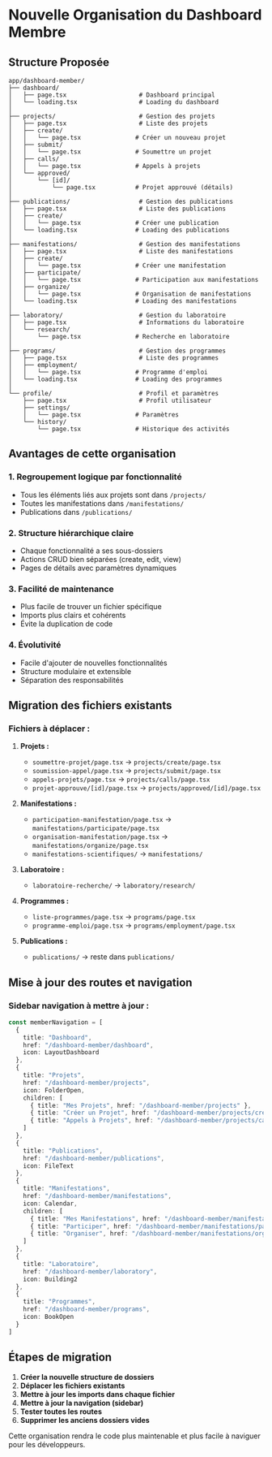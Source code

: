 # Nouvelle Organisation du Dashboard Membre

## Structure Proposée

```
app/dashboard-member/
├── dashboard/
│   ├── page.tsx                    # Dashboard principal
│   └── loading.tsx                 # Loading du dashboard
│
├── projects/                       # Gestion des projets
│   ├── page.tsx                    # Liste des projets
│   ├── create/
│   │   └── page.tsx               # Créer un nouveau projet
│   ├── submit/
│   │   └── page.tsx               # Soumettre un projet
│   ├── calls/
│   │   └── page.tsx               # Appels à projets
│   └── approved/
│       └── [id]/
│           └── page.tsx           # Projet approuvé (détails)
│
├── publications/                   # Gestion des publications
│   ├── page.tsx                    # Liste des publications
│   ├── create/
│   │   └── page.tsx               # Créer une publication
│   └── loading.tsx                # Loading des publications
│
├── manifestations/                 # Gestion des manifestations
│   ├── page.tsx                    # Liste des manifestations
│   ├── create/
│   │   └── page.tsx               # Créer une manifestation
│   ├── participate/
│   │   └── page.tsx               # Participation aux manifestations
│   ├── organize/
│   │   └── page.tsx               # Organisation de manifestations
│   └── loading.tsx                # Loading des manifestations
│
├── laboratory/                     # Gestion du laboratoire
│   ├── page.tsx                    # Informations du laboratoire
│   └── research/
│       └── page.tsx               # Recherche en laboratoire
│
├── programs/                       # Gestion des programmes
│   ├── page.tsx                    # Liste des programmes
│   ├── employment/
│   │   └── page.tsx               # Programme d'emploi
│   └── loading.tsx                # Loading des programmes
│
└── profile/                        # Profil et paramètres
    ├── page.tsx                    # Profil utilisateur
    ├── settings/
    │   └── page.tsx               # Paramètres
    └── history/
        └── page.tsx               # Historique des activités
```

## Avantages de cette organisation

### 1. **Regroupement logique par fonctionnalité**
- Tous les éléments liés aux projets sont dans `/projects/`
- Toutes les manifestations dans `/manifestations/`
- Publications dans `/publications/`

### 2. **Structure hiérarchique claire**
- Chaque fonctionnalité a ses sous-dossiers
- Actions CRUD bien séparées (create, edit, view)
- Pages de détails avec paramètres dynamiques

### 3. **Facilité de maintenance**
- Plus facile de trouver un fichier spécifique
- Imports plus clairs et cohérents
- Évite la duplication de code

### 4. **Évolutivité**
- Facile d'ajouter de nouvelles fonctionnalités
- Structure modulaire et extensible
- Séparation des responsabilités

## Migration des fichiers existants

### Fichiers à déplacer :

1. **Projets :**
   - `soumettre-projet/page.tsx` → `projects/create/page.tsx`
   - `soumission-appel/page.tsx` → `projects/submit/page.tsx`
   - `appels-projets/page.tsx` → `projects/calls/page.tsx`
   - `projet-approuve/[id]/page.tsx` → `projects/approved/[id]/page.tsx`

2. **Manifestations :**
   - `participation-manifestation/page.tsx` → `manifestations/participate/page.tsx`
   - `organisation-manifestation/page.tsx` → `manifestations/organize/page.tsx`
   - `manifestations-scientifiques/` → `manifestations/`

3. **Laboratoire :**
   - `laboratoire-recherche/` → `laboratory/research/`

4. **Programmes :**
   - `liste-programmes/page.tsx` → `programs/page.tsx`
   - `programme-emploi/page.tsx` → `programs/employment/page.tsx`

5. **Publications :**
   - `publications/` → reste dans `publications/`

## Mise à jour des routes et navigation

### Sidebar navigation à mettre à jour :
```typescript
const memberNavigation = [
  {
    title: "Dashboard",
    href: "/dashboard-member/dashboard",
    icon: LayoutDashboard
  },
  {
    title: "Projets",
    href: "/dashboard-member/projects",
    icon: FolderOpen,
    children: [
      { title: "Mes Projets", href: "/dashboard-member/projects" },
      { title: "Créer un Projet", href: "/dashboard-member/projects/create" },
      { title: "Appels à Projets", href: "/dashboard-member/projects/calls" }
    ]
  },
  {
    title: "Publications",
    href: "/dashboard-member/publications",
    icon: FileText
  },
  {
    title: "Manifestations",
    href: "/dashboard-member/manifestations",
    icon: Calendar,
    children: [
      { title: "Mes Manifestations", href: "/dashboard-member/manifestations" },
      { title: "Participer", href: "/dashboard-member/manifestations/participate" },
      { title: "Organiser", href: "/dashboard-member/manifestations/organize" }
    ]
  },
  {
    title: "Laboratoire",
    href: "/dashboard-member/laboratory",
    icon: Building2
  },
  {
    title: "Programmes",
    href: "/dashboard-member/programs",
    icon: BookOpen
  }
]
```

## Étapes de migration

1. **Créer la nouvelle structure de dossiers**
2. **Déplacer les fichiers existants**
3. **Mettre à jour les imports dans chaque fichier**
4. **Mettre à jour la navigation (sidebar)**
5. **Tester toutes les routes**
6. **Supprimer les anciens dossiers vides**

Cette organisation rendra le code plus maintenable et plus facile à naviguer pour les développeurs.

